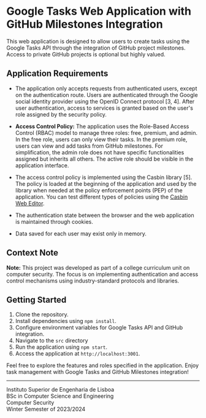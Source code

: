 # Google Tasks Web Application with GitHub Milestones Integration

This web application is designed to allow users to create tasks using the Google Tasks API through the integration of GitHub project milestones. Access to private GitHub projects is optional but highly valued.

## Application Requirements

- The application only accepts requests from authenticated users, except on the authentication route. Users are authenticated through the Google social identity provider using the OpenID Connect protocol [3, 4]. After user authentication, access to services is granted based on the user's role assigned by the security policy.

- **Access Control Policy:** The application uses the Role-Based Access Control (RBAC) model to manage three roles: free, premium, and admin. In the free role, users can only view their tasks. In the premium role, users can view and add tasks from GitHub milestones. For simplification, the admin role does not have specific functionalities assigned but inherits all others. The active role should be visible in the application interface.

- The access control policy is implemented using the Casbin library [5]. The policy is loaded at the beginning of the application and used by the library when needed at the policy enforcement points (PEP) of the application. You can test different types of policies using the [Casbin Web Editor](https://casbin.org/editor/).

- The authentication state between the browser and the web application is maintained through cookies.

- Data saved for each user may exist only in memory.

## Context Note

**Note:** This project was developed as part of a college curriculum unit on computer security. The focus is on implementing authentication and access control mechanisms using industry-standard protocols and libraries.

## Getting Started

1. Clone the repository.
2. Install dependencies using `npm install`.
3. Configure environment variables for Google Tasks API and GitHub integration.
4. Navigate to the `src` directory
5. Run the application using `npm start`.
6. Access the application at `http://localhost:3001`.

Feel free to explore the features and roles specified in the application. Enjoy task management with Google Tasks and GitHub Milestones integration!

---

Instituto Superior de Engenharia de Lisboa<br>
BSc in Computer Science and Engineering<br>
Computer Security<br>
Winter Semester of 2023/2024
